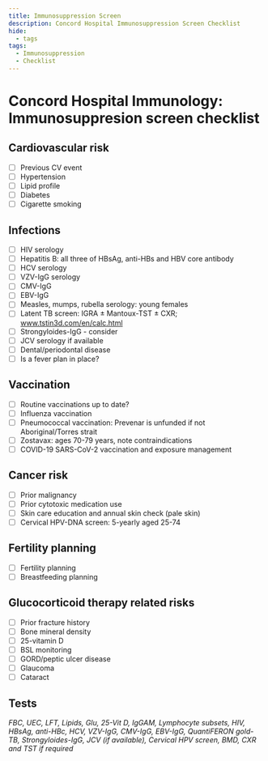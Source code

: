 ```yaml
---
title: Immunosuppression Screen
description: Concord Hospital Immunosuppression Screen Checklist
hide:
  - tags
tags:
  - Immunosuppression
  - Checklist
---
```


# Concord Hospital Immunology: Immunosuppresion screen checklist

## Cardiovascular risk

- [ ] Previous CV event
- [ ] Hypertension
- [ ] Lipid profile
- [ ] Diabetes
- [ ] Cigarette smoking

## Infections

- [ ] HIV serology
- [ ] Hepatitis B: all three of HBsAg, anti-HBs and HBV core antibody
- [ ] HCV serology
- [ ] VZV-IgG serology
- [ ] CMV-IgG
- [ ] EBV-IgG
- [ ] Measles, mumps, rubella serology: young females
- [ ] Latent TB screen: IGRA ± Mantoux-TST ± CXR; www.tstin3d.com/en/calc.html
- [ ] Strongyloides-IgG - consider
- [ ] JCV serology if available
- [ ] Dental/periodontal disease
- [ ] Is a fever plan in place?

## Vaccination

- [ ] Routine vaccinations up to date?
- [ ] Influenza vaccination
- [ ] Pneumococcal vaccination: Prevenar is unfunded if not Aboriginal/Torres strait
- [ ] Zostavax: ages 70-79 years, note contraindications
- [ ] COVID-19 SARS-CoV-2 vaccination and exposure management

## Cancer risk

- [ ] Prior malignancy
- [ ] Prior cytotoxic medication use
- [ ] Skin care education and annual skin check (pale skin)
- [ ] Cervical HPV-DNA screen: 5-yearly aged 25-74

## Fertility planning

- [ ] Fertility planning
- [ ] Breastfeeding planning

## Glucocorticoid therapy related risks

- [ ] Prior fracture history
- [ ] Bone mineral density
- [ ] 25-vitamin D
- [ ] BSL monitoring
- [ ] GORD/peptic ulcer disease
- [ ] Glaucoma
- [ ] Cataract

## Tests

_FBC, UEC, LFT, Lipids, Glu, 25-Vit D, IgGAM, Lymphocyte subsets, HIV, HBsAg, anti-HBc, HCV, VZV-IgG, CMV-IgG, EBV-IgG, QuantiFERON gold-TB, Strongyloides-IgG, JCV (if available), Cervical HPV screen, BMD, CXR and TST if required_

